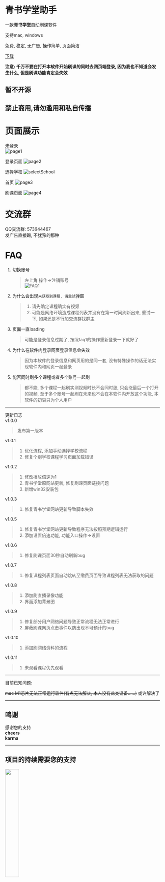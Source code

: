 # 青书学堂助手   
一款**青书学堂**自动刷课软件  
   
支持mac, windows
   
免费, 稳定, 无广告, 操作简单, 页面简洁   
    
[下载](https://github.com/lidppp/qinshu-helper/releases/latest)
   
**注意: 千万不要在打开本软件开始刷课的同时去网页端登录, 因为我也不知道会发生什么, 但是刷课功能肯定会失效**
   
## **暂不开源**    
   
## **禁止商用,请勿滥用和私自传播**    
   
# 页面展示  
未登录  
![page1](assets/page1.png)   
   
登录页面
![page2](assets/page2.png)   
   
选择学校
![selectSchool](assets/selectSchool.jpg)   
   
首页
![page3](assets/page3.png)   
   
刷课页面
![page4](assets/page4.png)   
    

# 交流群  
QQ交流群: 573644467   
发广告直接踢, 不犹豫的那种   
   
   
# FAQ   
1. 切换账号    
   > 左上角 操作->注销账号   
   > ![FAQ1](assets/faq1.png)   
   
2. 为什么会出现`未获取到课程, 请重试`弹窗   
   > 1. 请先确定课程确实有视频   
   > 2. 可能是网络环境造成课程列表并没有在第一时间刷新出来, 重试一下, 如果还是不行加交流群找群主   
   
3. 页面一直loading
   > 可能是登录信息过期了, 按照faq1的操作重新登录一下就好了
   
4. 为什么在软件内登录网页登录信息会失效
   > 因为本软件的登录信息和网页用的是同一套, 没有特殊操作的话无法实现软件内和网页一起登录   
   
   
5. 能否同时刷多个课程或者多个账号一起刷
   > 都不能, 多个课程一起刷实测视频时长不会同时涨, 只会涨最后一个打开的视频, 至于多个账号一起刷在未来也不会在本软件内开放这个功能, 本软件的初衷只为个人用户

   
--- 
更新日志   
v1.0.0   
   
> 发布第一版本   
   
v1.0.1   
   
> 1. 优化流程, 添加手动选择学校流程    
> 2. 修复个别学校课程学习页面加载错误    

v1.0.2   
   
> 1. 修改播放倍速为1
> 2. 青书学堂原网站更新, 修复刷课页面链接问题   
> 3. 新增win32安装包   
   
v1.0.3   
   
> 1. 修复青书学堂网站更新导致脚本失效      
  

v1.0.5  
  
> 1. 修复青书学堂网站更新导致程序无法按照预期逻辑运行
> 2. 添加设置倍速功能, 功能入口操作->设置


v1.0.6  
  
> 1. 修复刷课页面30秒自动刷新bug


v1.0.7  
  
> 1. 修复课程列表页面自动跳转至缴费页面导致课程列表无法获取的问题
  
v1.0.8
   
> 1. 添加刷直播录像功能   
> 2. 界面添加背景图    



v1.0.9
   
> 1. 修复部分用户网络问题导致正常流程无法正常进行 
> 2. 屏蔽刷课网页点击事件以防出现不可预计的bug  

v1.0.10  

> 1. 添加刷网络资料的流程
  
v1.0.11  

> 1. 未观看课程优先观看



----  
  
目前已知问题:     
    
~~mac M1芯片无法正常运行软件(有点无法解决, 本人没有此类设备......)~~ 或许解决了
    
----
## 鸣谢
感谢您的支持   
**cheers**  
**karma**


----
## 项目的持续需要您的支持
<img src="assets/zs.png" style="width:30%">   

